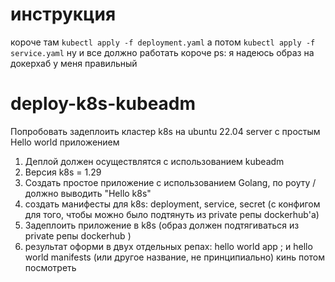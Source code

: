# инструкция 
короче там ```kubectl apply -f deployment.yaml``` а потом ```kubectl apply -f service.yaml``` ну и все должно работать короче ps: я надеюсь образ на докерхаб у меня правильный


# deploy-k8s-kubeadm
Попробовать задеплоить кластер k8s на ubuntu 22.04 server с простым Hello world приложением
1) Деплой должен осуществлятся с использованием kubeadm
2) Версия k8s = 1.29
3) Создать простое приложение с использованием Golang, по роуту / должно выводить "Hello k8s" 
4) создать манифесты для k8s: deployment, service, secret (с конфигом для того, чтобы можно было подтянуть из private репы dockerhub'а)
5) Задеплоить приложение в k8s (образ должен подтягиваться из private репы dockerhub ) 
6) результат оформи в двух отдельных репах: hello world app ; и hello world manifests (или другое название, не принципиально)
кинь потом посмотреть
